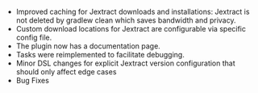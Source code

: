 - Improved caching for Jextract downloads and installations: Jextract is not deleted by gradlew clean which saves bandwidth and privacy.
- Custom download locations for Jextract are configurable via specific config file.
- The plugin now has a documentation page.
- Tasks were reimplemented to facilitate debugging.
- Minor DSL changes for explicit Jextract version configuration that should only affect edge cases
- Bug Fixes
